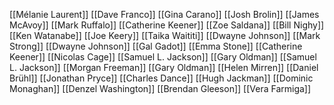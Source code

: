 [[Mélanie Laurent]]
[[Dave Franco]]
[[Gina Carano]]
[[Josh Brolin]]
[[James McAvoy]]
[[Mark Ruffalo]]
[[Catherine Keener]]
[[Zoe Saldana]]
[[Bill Nighy]]
[[Ken Watanabe]]
[[Joe Keery]]
[[Taika Waititi]]
[[Dwayne Johnson]]
[[Mark Strong]]
[[Dwayne Johnson]]
[[Gal Gadot]]
[[Emma Stone]]
[[Catherine Keener]]
[[Nicolas Cage]]
[[Samuel L. Jackson]]
[[Gary Oldman]]
[[Samuel L. Jackson]]
[[Morgan Freeman]]
[[Gary Oldman]]
[[Helen Mirren]]
[[Daniel Brühl]]
[[Jonathan Pryce]]
[[Charles Dance]]
[[Hugh Jackman]]
[[Dominic Monaghan]]
[[Denzel Washington]]
[[Brendan Gleeson]]
[[Vera Farmiga]]
